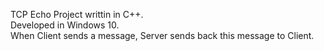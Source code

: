 TCP Echo Project writtin in C++. \
Developed in Windows 10. \
When Client sends a message, Server sends back this message to Client. 
